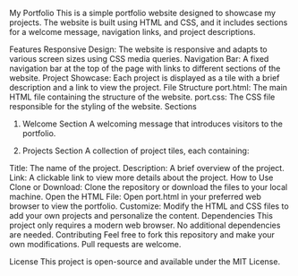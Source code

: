 My Portfolio
This is a simple portfolio website designed to showcase my projects. The website is built using HTML and CSS, and it includes sections for a welcome message, navigation links, and project descriptions.

Features
Responsive Design: The website is responsive and adapts to various screen sizes using CSS media queries.
Navigation Bar: A fixed navigation bar at the top of the page with links to different sections of the website.
Project Showcase: Each project is displayed as a tile with a brief description and a link to view the project.
File Structure
port.html: The main HTML file containing the structure of the website.
port.css: The CSS file responsible for the styling of the website.
Sections
1. Welcome Section
A welcoming message that introduces visitors to the portfolio.

2. Projects Section
A collection of project tiles, each containing:

Title: The name of the project.
Description: A brief overview of the project.
Link: A clickable link to view more details about the project.
How to Use
Clone or Download: Clone the repository or download the files to your local machine.
Open the HTML File: Open port.html in your preferred web browser to view the portfolio.
Customize: Modify the HTML and CSS files to add your own projects and personalize the content.
Dependencies
This project only requires a modern web browser. No additional dependencies are needed.
Contributing
Feel free to fork this repository and make your own modifications. Pull requests are welcome.

License
This project is open-source and available under the MIT License.
